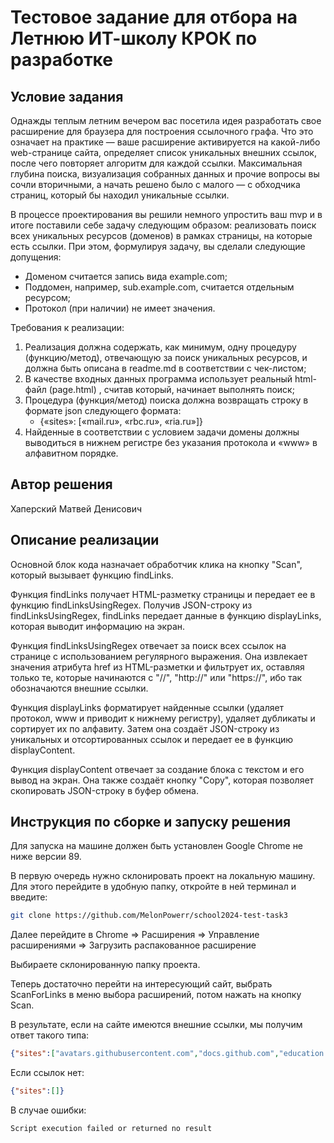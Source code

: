 # Тестовое задание для отбора на Летнюю ИТ-школу КРОК по разработке

## Условие задания
Однажды теплым летним вечером вас посетила идея разработать свое расширение для браузера для построения ссылочного графа. Что это означает на практике — ваше расширение активируется на какой-либо web-странице сайта, определяет список уникальных внешних ссылок, после чего повторяет алгоритм для каждой ссылки. Максимальная глубина поиска, визуализация собранных данных и прочие вопросы вы сочли вторичными, а начать решено было с малого — с обходчика страниц, который бы находил уникальные ссылки.

В процессе проектирования вы решили немного упростить ваш mvp и в итоге поставили себе задачу следующим образом: реализовать поиск всех уникальных ресурсов (доменов) в рамках страницы, на которые есть ссылки. При этом, формулируя задачу, вы сделали следующие допущения:
- Доменом считается запись вида example.com;
- Поддомен, например, sub.example.com,  считается отдельным ресурсом;
- Протокол (при наличии) не имеет значения.

Требования к реализации:
1. Реализация должна содержать, как минимум, одну процедуру (функцию/метод), отвечающую за поиск уникальных ресурсов, и должна быть описана в readme.md в соответствии с чек-листом;
2. В качестве входных данных программа использует реальный html-файл (page.html)	, считав который, начинает выполнять поиск;
3. Процедура (функция/метод) поиска должна возвращать строку в формате json следующего формата:
   - {«sites»: [«mail.ru», «rbc.ru», «ria.ru»]}
4. Найденные в соответствии с условием задачи домены должны выводиться в нижнем регистре без указания протокола и «www» в алфавитном порядке.

## Автор решения
Хаперский Матвей Денисович

## Описание реализации

Основной блок кода назначает обработчик клика на кнопку "Scan", который вызывает функцию findLinks.

Функция findLinks получает HTML-разметку страницы и передает ее в функцию findLinksUsingRegex.
Получив JSON-строку из findLinksUsingRegex, findLinks передает данные в функцию displayLinks, которая выводит информацию на экран.

Функция findLinksUsingRegex отвечает за поиск всех ссылок на странице с использованием регулярного выражения. 
Она извлекает значения атрибута href из HTML-разметки и фильтрует их, 
оставляя только те, которые начинаются с "//", "http://" или "https://", ибо так обозначаются внешние ссылки.

Функция displayLinks форматирует найденные ссылки (удаляет протокол, www и приводит к нижнему регистру), 
удаляет дубликаты и сортирует их по алфавиту. 
Затем она создаёт JSON-строку из уникальных и отсортированных ссылок и передает ее в функцию displayContent.

Функция displayContent отвечает за создание блока с текстом и его вывод на экран. 
Она также создаёт кнопку "Copy", которая позволяет скопировать JSON-строку в буфер обмена.

## Инструкция по сборке и запуску решения
Для запуска на машине должен быть установлен Google Chrome не ниже версии 89.

В первую очередь нужно склонировать проект на локальную машину.
Для этого перейдите в удобную папку, откройте в ней терминал и введите:
```bash
git clone https://github.com/MelonPowerr/school2024-test-task3
```
Далее перейдите в Chrome => Расширения => Управление расширениями => Загрузить распакованное расширение

Выбираете склонированную папку проекта.

Теперь достаточно перейти на интересующий сайт, выбрать ScanForLinks в меню выбора расширений, потом нажать на кнопку Scan.

В результате, если на сайте имеются внешние ссылки, мы получим ответ такого типа:
```json
{"sites":["avatars.githubusercontent.com","docs.github.com","education.github.com","github-cloud.s3.amazonaws.com","github.blog","github.com","github.githubassets.com"]}
```
Если ссылок нет:
```json
{"sites":[]}
```
В случае ошибки:
```
Script execution failed or returned no result
```
